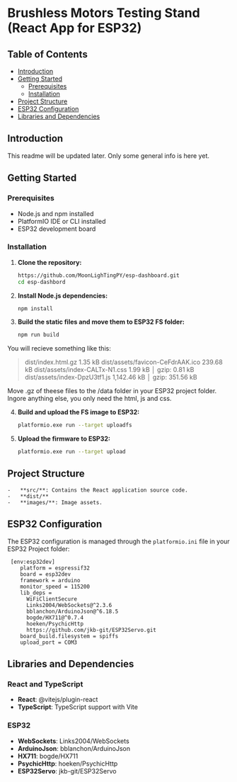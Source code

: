 
# Brushless Motors Testing Stand (React App for ESP32)



## Table of Contents

- [Introduction](#introduction)
- [Getting Started](#getting-started)
  - [Prerequisites](#prerequisites)
  - [Installation](#installation)
- [Project Structure](#project-structure)
- [ESP32 Configuration](#esp32-configuration)
- [Libraries and Dependencies](#libraries-and-dependencies)

## Introduction

This readme will be updated later. Only some general info is here yet.

## Getting Started

### Prerequisites

- Node.js and npm installed
- PlatformIO IDE or CLI installed
- ESP32 development board

### Installation

1. **Clone the repository:**

    ```sh
    https://github.com/MoonLighTingPY/esp-dashboard.git
    cd esp-dashbord
    ```

2. **Install Node.js dependencies:**

    ```sh
    npm install
    ```
    
3. **Build the static files and move them to ESP32 FS folder:**

    ```sh
    npm run build
    ```
You will recieve something like this:
    

>  dist/index.html.gz                        1.35 kB
> 	dist/assets/favicon-CeFdrAAK.ico        239.68 kB
> 	dist/assets/index-CALTx-N1.css            1.99 kB │ gzip:   0.81 kB
> 	dist/assets/index-DpzU3tf1.js         1,142.46 kB │ gzip: 351.56 kB

Move .gz of theese files to the /data folder in your ESP32 project folder.
Ingore anything else, you only need the html, js and css.

4. **Build and upload the FS image to ESP32:**

    ```sh
    platformio.exe run --target uploadfs
    ```
    
5. **Upload the firmware to ESP32:**

    ```sh
    platformio.exe run --target upload
    ```
 

## Project Structure

```
-   **src/**: Contains the React application source code.
-   **dist/**
-   **images/**: Image assets.
```

## ESP32 Configuration

   The ESP32 configuration is managed through the  `platformio.ini`  file in your ESP32 Project folder:
   
     [env:esp32dev]
        platform = espressif32
        board = esp32dev
        framework = arduino
        monitor_speed = 115200
        lib_deps = 
          WiFiClientSecure
          Links2004/WebSockets@^2.3.6
          bblanchon/ArduinoJson@^6.18.5
          bogde/HX711@^0.7.4
          hoeken/PsychicHttp
          https://github.com/jkb-git/ESP32Servo.git
        board_build.filesystem = spiffs
        upload_port = COM3

## Libraries and Dependencies

### React and TypeScript

-   **React**:  @vitejs/plugin-react
-   **TypeScript**: TypeScript support with Vite

### ESP32

-   **WebSockets**:  Links2004/WebSockets
-   **ArduinoJson**:  bblanchon/ArduinoJson
-   **HX711**:  bogde/HX711
-   **PsychicHttp**:  hoeken/PsychicHttp
-   **ESP32Servo**:  jkb-git/ESP32Servo




